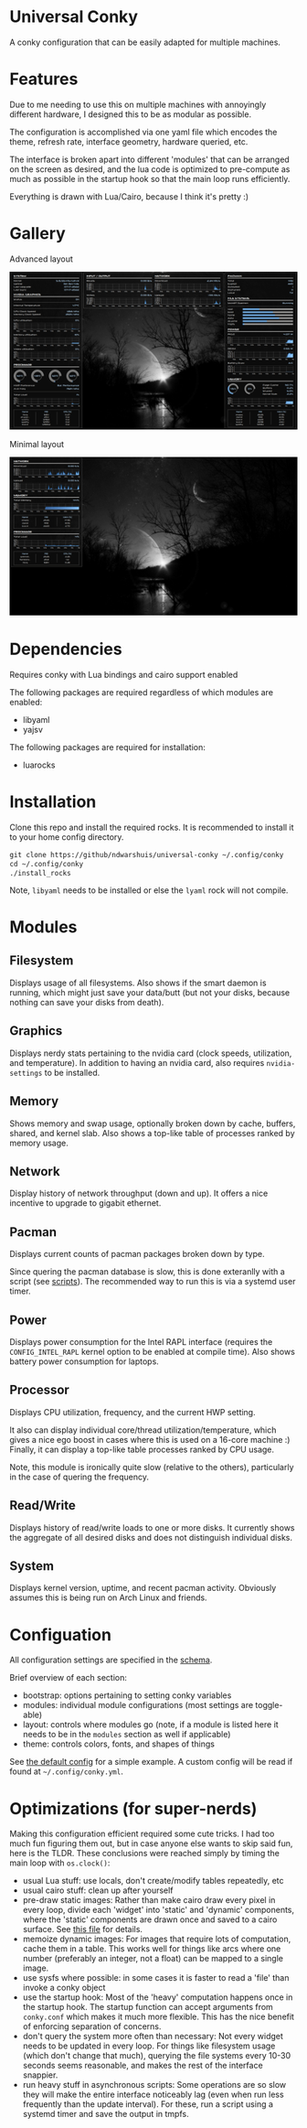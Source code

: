 # Universal Conky

A conky configuration that can be easily adapted for multiple machines.

# Features

Due to me needing to use this on multiple machines with annoyingly different
hardware, I designed this to be as modular as possible.

The configuration is accomplished via one yaml file which encodes the theme,
refresh rate, interface geometry, hardware queried, etc.

The interface is broken apart into different 'modules' that can be arranged on
the screen as desired, and the lua code is optimized to pre-compute as much as
possible in the startup hook so that the main loop runs efficiently.

Everything is drawn with Lua/Cairo, because I think it's pretty :)

# Gallery

Advanced layout

![Image](screen-full.png)

Minimal layout

![Image](screen-minimal.png)

# Dependencies

Requires conky with Lua bindings and cairo support enabled

The following packages are required regardless of which modules are enabled:
* libyaml
* yajsv

The following packages are required for installation:
* luarocks

# Installation

Clone this repo and install the required rocks. It is recommended to install it
to your home config directory.

```
git clone https://github/ndwarshuis/universal-conky ~/.config/conky
cd ~/.config/conky
./install_rocks
```

Note, `libyaml` needs to be installed or else the `lyaml` rock will not compile.

# Modules

## Filesystem

Displays usage of all filesystems. Also shows if the smart daemon is running,
which might just save your data/butt (but not your disks, because nothing can
save your disks from death).

## Graphics

Displays nerdy stats pertaining to the nvidia card (clock speeds, utilization,
and temperature). In addition to having an nvidia card, also requires
`nvidia-settings` to be installed.

## Memory

Shows memory and swap usage, optionally broken down by cache, buffers, shared,
and kernel slab. Also shows a top-like table of processes ranked by memory
usage.

## Network

Display history of network throughput (down and up). It offers a nice incentive
to upgrade to gigabit ethernet.

## Pacman

Displays current counts of pacman packages broken down by type.

Since quering the pacman database is slow, this is done exteranlly with a script
(see [scripts](scripts/pacman_stats)). The recommended way to run this is via a
systemd user timer.

## Power

Displays power consumption for the Intel RAPL interface (requires the
`CONFIG_INTEL_RAPL` kernel option to be enabled at compile time). Also shows
battery power consumption for laptops.

## Processor

Displays CPU utilization, frequency, and the current HWP setting.

It also can display individual core/thread utilization/temperature, which gives
a nice ego boost in cases where this is used on a 16-core machine :) Finally, it
can display a top-like table processes ranked by CPU usage.

Note, this module is ironically quite slow (relative to the others),
particularly in the case of quering the frequency.

## Read/Write

Displays history of read/write loads to one or more disks. It currently shows
the aggregate of all desired disks and does not distinguish individual disks.

## System

Displays kernel version, uptime, and recent pacman activity. Obviously assumes
this is being run on Arch Linux and friends.

# Configuation

All configuration settings are specified in the [schema](config/schema.yml).

Brief overview of each section:

* bootstrap: options pertaining to setting conky variables
* modules: individual module configurations (most settings are toggle-able)
* layout: controls where modules go (note, if a module is listed here it needs
  to be in the `modules` section as well if applicable)
* theme: controls colors, fonts, and shapes of things

See [the default config](config/fallback.yml) for a simple example. A custom
config will be read if found at `~/.config/conky.yml`.

# Optimizations (for super-nerds)

Making this configuration efficient required some cute tricks. I had too much
fun figuring them out, but in case anyone else wants to skip said fun, here is
the TLDR. These conclusions were reached simply by timing the main loop with
`os.clock()`:

* usual Lua stuff: use locals, don't create/modify tables repeatedly, etc
* usual cairo stuff: clean up after yourself
* pre-draw static images: Rather than make cairo draw every pixel in every loop,
  divide each 'widget' into 'static' and 'dynamic' components, where the
  'static' components are drawn once and saved to a cairo surface. See [this
  file](src/compile.lua) for details.
* memoize dynamic images: For images that require lots of computation, cache
  them in a table. This works well for things like arcs where one number
  (preferably an integer, not a float) can be mapped to a single image.
* use sysfs where possible: in some cases it is faster to read a 'file' than
  invoke a conky object
* use the startup hook: Most of the 'heavy' computation happens once in the
  startup hook. The startup function can accept arguments from `conky.conf`
  which makes it much more flexible. This has the nice benefit of enforcing
  separation of concerns.
* don't query the system more often than necessary: Not every widget needs to be
  updated in every loop. For things like filesystem usage (which don't change
  that much), querying the file systems every 10-30 seconds seems reasonable,
  and makes the rest of the interface snappier.
* run heavy stuff in asynchronous scripts: Some operations are so slow they will
  make the entire interface noticeably lag (even when run less frequently than
  the update interval). For these, run a script using a systemd timer and save
  the output in tmpfs.
